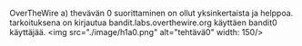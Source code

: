 OverTheWire
a) thevävän 0 suorittaminen on ollut yksinkertaista ja helppoa.
tarkoituksena on kirjautua bandit.labs.overthewire.org käyttäen bandit0 käyttäjää.
<img src="./image/h1a0.png" alt="tehtävä0" width: 150/>
